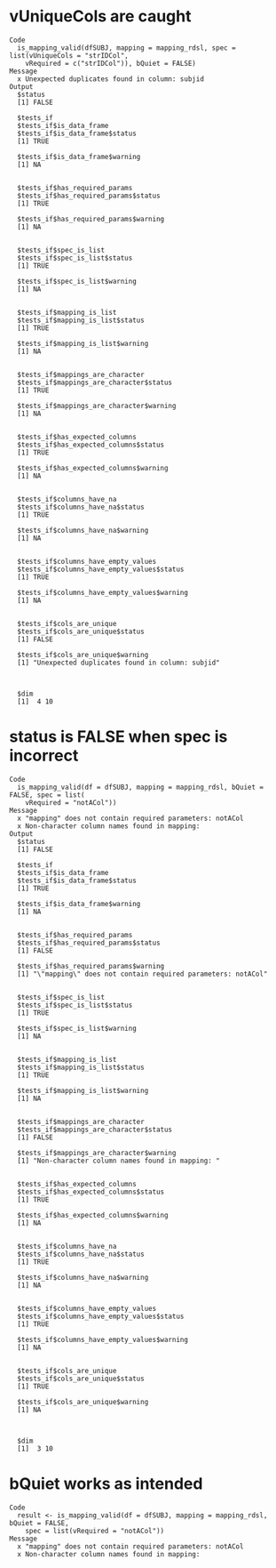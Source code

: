 # vUniqueCols are caught

    Code
      is_mapping_valid(dfSUBJ, mapping = mapping_rdsl, spec = list(vUniqueCols = "strIDCol",
        vRequired = c("strIDCol")), bQuiet = FALSE)
    Message
      x Unexpected duplicates found in column: subjid
    Output
      $status
      [1] FALSE
      
      $tests_if
      $tests_if$is_data_frame
      $tests_if$is_data_frame$status
      [1] TRUE
      
      $tests_if$is_data_frame$warning
      [1] NA
      
      
      $tests_if$has_required_params
      $tests_if$has_required_params$status
      [1] TRUE
      
      $tests_if$has_required_params$warning
      [1] NA
      
      
      $tests_if$spec_is_list
      $tests_if$spec_is_list$status
      [1] TRUE
      
      $tests_if$spec_is_list$warning
      [1] NA
      
      
      $tests_if$mapping_is_list
      $tests_if$mapping_is_list$status
      [1] TRUE
      
      $tests_if$mapping_is_list$warning
      [1] NA
      
      
      $tests_if$mappings_are_character
      $tests_if$mappings_are_character$status
      [1] TRUE
      
      $tests_if$mappings_are_character$warning
      [1] NA
      
      
      $tests_if$has_expected_columns
      $tests_if$has_expected_columns$status
      [1] TRUE
      
      $tests_if$has_expected_columns$warning
      [1] NA
      
      
      $tests_if$columns_have_na
      $tests_if$columns_have_na$status
      [1] TRUE
      
      $tests_if$columns_have_na$warning
      [1] NA
      
      
      $tests_if$columns_have_empty_values
      $tests_if$columns_have_empty_values$status
      [1] TRUE
      
      $tests_if$columns_have_empty_values$warning
      [1] NA
      
      
      $tests_if$cols_are_unique
      $tests_if$cols_are_unique$status
      [1] FALSE
      
      $tests_if$cols_are_unique$warning
      [1] "Unexpected duplicates found in column: subjid"
      
      
      
      $dim
      [1]  4 10
      

# status is FALSE when spec is incorrect

    Code
      is_mapping_valid(df = dfSUBJ, mapping = mapping_rdsl, bQuiet = FALSE, spec = list(
        vRequired = "notACol"))
    Message
      x "mapping" does not contain required parameters: notACol
      x Non-character column names found in mapping: 
    Output
      $status
      [1] FALSE
      
      $tests_if
      $tests_if$is_data_frame
      $tests_if$is_data_frame$status
      [1] TRUE
      
      $tests_if$is_data_frame$warning
      [1] NA
      
      
      $tests_if$has_required_params
      $tests_if$has_required_params$status
      [1] FALSE
      
      $tests_if$has_required_params$warning
      [1] "\"mapping\" does not contain required parameters: notACol"
      
      
      $tests_if$spec_is_list
      $tests_if$spec_is_list$status
      [1] TRUE
      
      $tests_if$spec_is_list$warning
      [1] NA
      
      
      $tests_if$mapping_is_list
      $tests_if$mapping_is_list$status
      [1] TRUE
      
      $tests_if$mapping_is_list$warning
      [1] NA
      
      
      $tests_if$mappings_are_character
      $tests_if$mappings_are_character$status
      [1] FALSE
      
      $tests_if$mappings_are_character$warning
      [1] "Non-character column names found in mapping: "
      
      
      $tests_if$has_expected_columns
      $tests_if$has_expected_columns$status
      [1] TRUE
      
      $tests_if$has_expected_columns$warning
      [1] NA
      
      
      $tests_if$columns_have_na
      $tests_if$columns_have_na$status
      [1] TRUE
      
      $tests_if$columns_have_na$warning
      [1] NA
      
      
      $tests_if$columns_have_empty_values
      $tests_if$columns_have_empty_values$status
      [1] TRUE
      
      $tests_if$columns_have_empty_values$warning
      [1] NA
      
      
      $tests_if$cols_are_unique
      $tests_if$cols_are_unique$status
      [1] TRUE
      
      $tests_if$cols_are_unique$warning
      [1] NA
      
      
      
      $dim
      [1]  3 10
      

# bQuiet works as intended

    Code
      result <- is_mapping_valid(df = dfSUBJ, mapping = mapping_rdsl, bQuiet = FALSE,
        spec = list(vRequired = "notACol"))
    Message
      x "mapping" does not contain required parameters: notACol
      x Non-character column names found in mapping: 

